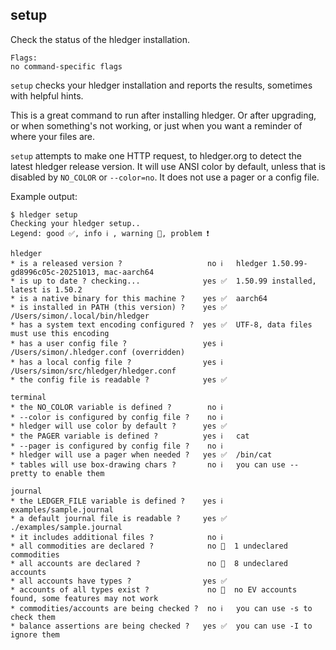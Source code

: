 ## setup

Check the status of the hledger installation.

```flags
Flags:
no command-specific flags
```

`setup` checks your hledger installation and reports the results, sometimes with helpful hints.

This is a great command to run after installing hledger.
Or after upgrading, or when something's not working, or just when you want a reminder of where your files are.

`setup` attempts to make one HTTP request, to hledger.org to detect the latest hledger release version.
It will use ANSI color by default, unless that is disabled by `NO_COLOR` or `--color=no`.
It does not use a pager or a config file.

Example output:
```
$ hledger setup
Checking your hledger setup..
Legend: good ✅, info ℹ️ , warning 🔸, problem ❗

hledger
* is a released version ?                   no ℹ️   hledger 1.50.99-gd8996c05c-20251013, mac-aarch64
* is up to date ? checking...              yes ✅  1.50.99 installed, latest is 1.50.2
* is a native binary for this machine ?    yes ✅  aarch64
* is installed in PATH (this version) ?    yes ✅  /Users/simon/.local/bin/hledger
* has a system text encoding configured ?  yes ✅  UTF-8, data files must use this encoding
* has a user config file ?                 yes ℹ️   /Users/simon/.hledger.conf (overridden)
* has a local config file ?                yes ℹ️   /Users/simon/src/hledger/hledger.conf
* the config file is readable ?            yes ✅  

terminal
* the NO_COLOR variable is defined ?        no ℹ️   
* --color is configured by config file ?    no ℹ️   
* hledger will use color by default ?      yes ✅  
* the PAGER variable is defined ?          yes ℹ️   cat
* --pager is configured by config file ?    no ℹ️   
* hledger will use a pager when needed ?   yes ✅  /bin/cat
* tables will use box-drawing chars ?       no ℹ️   you can use --pretty to enable them

journal
* the LEDGER_FILE variable is defined ?    yes ℹ️   examples/sample.journal
* a default journal file is readable ?     yes ✅  ./examples/sample.journal
* it includes additional files ?            no ℹ️   
* all commodities are declared ?            no 🔸  1 undeclared commodities
* all accounts are declared ?               no 🔸  8 undeclared accounts
* all accounts have types ?                yes ✅  
* accounts of all types exist ?             no 🔸  no EV accounts found, some features may not work
* commodities/accounts are being checked ?  no ℹ️   you can use -s to check them
* balance assertions are being checked ?   yes ✅  you can use -I to ignore them

```

